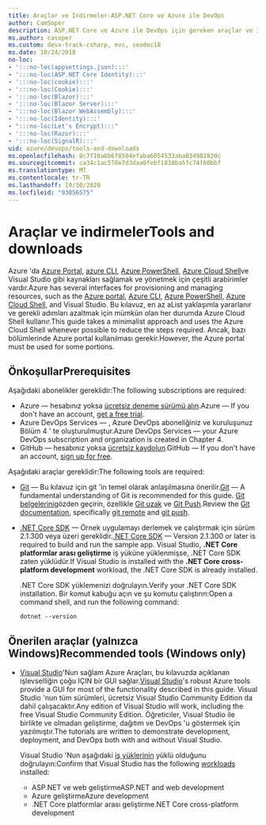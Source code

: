 ```yaml
---
title: Araçlar ve İndirmeler-ASP.NET Core ve Azure ile DevOps
author: CamSoper
description: ASP.NET Core ve Azure ile DevOps için gereken araçlar ve İndirmeler.
ms.author: casoper
ms.custom: devx-track-csharp, mvc, seodec18
ms.date: 10/24/2018
no-loc:
- ':::no-loc(appsettings.json):::'
- ':::no-loc(ASP.NET Core Identity):::'
- ':::no-loc(cookie):::'
- ':::no-loc(Cookie):::'
- ':::no-loc(Blazor):::'
- ':::no-loc(Blazor Server):::'
- ':::no-loc(Blazor WebAssembly):::'
- ':::no-loc(Identity):::'
- ":::no-loc(Let's Encrypt):::"
- ':::no-loc(Razor):::'
- ':::no-loc(SignalR):::'
uid: azure/devops/tools-and-downloads
ms.openlocfilehash: 8c7f10a6b6f8504efaba6054533aba034982820c
ms.sourcegitcommit: ca34c1ac578e7d3daa0febf1810ba5fc74f60bbf
ms.translationtype: MT
ms.contentlocale: tr-TR
ms.lasthandoff: 10/30/2020
ms.locfileid: "93056575"
---
```

# <a name="tools-and-downloads"></a><span data-ttu-id="2f8ba-103">Araçlar ve indirmeler</span><span class="sxs-lookup"><span data-stu-id="2f8ba-103">Tools and downloads</span></span>

<span data-ttu-id="2f8ba-104">Azure 'da [Azure Portal](https://portal.azure.com), [azure CLI](/cli/azure/), [Azure PowerShell](/powershell/azure/overview), [Azure Cloud Shell](https://shell.azure.com/bash)ve Visual Studio gibi kaynakları sağlamak ve yönetmek için çeşitli arabirimler vardır.</span><span class="sxs-lookup"><span data-stu-id="2f8ba-104">Azure has several interfaces for provisioning and managing resources, such as the [Azure portal](https://portal.azure.com), [Azure CLI](/cli/azure/), [Azure PowerShell](/powershell/azure/overview), [Azure Cloud Shell](https://shell.azure.com/bash), and Visual Studio.</span></span> <span data-ttu-id="2f8ba-105">Bu kılavuz, en az aList yaklaşımla yararlanır ve gerekli adımları azaltmak için mümkün olan her durumda Azure Cloud Shell kullanır.</span><span class="sxs-lookup"><span data-stu-id="2f8ba-105">This guide takes a minimalist approach and uses the Azure Cloud Shell whenever possible to reduce the steps required.</span></span> <span data-ttu-id="2f8ba-106">Ancak, bazı bölümlerinde Azure portal kullanılması gerekir.</span><span class="sxs-lookup"><span data-stu-id="2f8ba-106">However, the Azure portal must be used for some portions.</span></span>

## <a name="prerequisites"></a><span data-ttu-id="2f8ba-107">Önkoşullar</span><span class="sxs-lookup"><span data-stu-id="2f8ba-107">Prerequisites</span></span>

<span data-ttu-id="2f8ba-108">Aşağıdaki abonelikler gereklidir:</span><span class="sxs-lookup"><span data-stu-id="2f8ba-108">The following subscriptions are required:</span></span>

* <span data-ttu-id="2f8ba-109">Azure &mdash; hesabınız yoksa [ücretsiz deneme sürümü alın](https://azure.microsoft.com/free/dotnet/).</span><span class="sxs-lookup"><span data-stu-id="2f8ba-109">Azure &mdash; If you don't have an account, [get a free trial](https://azure.microsoft.com/free/dotnet/).</span></span>
* <span data-ttu-id="2f8ba-110">Azure DevOps Services &mdash; , Azure DevOps aboneliğiniz ve kuruluşunuz Bölüm 4 ' te oluşturulmuştur.</span><span class="sxs-lookup"><span data-stu-id="2f8ba-110">Azure DevOps Services &mdash; your Azure DevOps subscription and organization is created in Chapter 4.</span></span>
* <span data-ttu-id="2f8ba-111">GitHub &mdash; hesabınız yoksa [ücretsiz kaydolun](https://github.com/join).</span><span class="sxs-lookup"><span data-stu-id="2f8ba-111">GitHub &mdash; If you don't have an account, [sign up for free](https://github.com/join).</span></span>

<span data-ttu-id="2f8ba-112">Aşağıdaki araçlar gereklidir:</span><span class="sxs-lookup"><span data-stu-id="2f8ba-112">The following tools are required:</span></span>

* <span data-ttu-id="2f8ba-113">[Git](https://git-scm.com/downloads) &mdash; Bu kılavuz için git 'in temel olarak anlaşılmasına önerilir.</span><span class="sxs-lookup"><span data-stu-id="2f8ba-113">[Git](https://git-scm.com/downloads) &mdash; A fundamental understanding of Git is recommended for this guide.</span></span> <span data-ttu-id="2f8ba-114">[Git belgelerini](https://git-scm.com/doc)gözden geçirin, özellikle [Git uzak](https://git-scm.com/docs/git-remote) ve [Git Push](https://git-scm.com/docs/git-push).</span><span class="sxs-lookup"><span data-stu-id="2f8ba-114">Review the [Git documentation](https://git-scm.com/doc), specifically [git remote](https://git-scm.com/docs/git-remote) and [git push](https://git-scm.com/docs/git-push).</span></span>
* <span data-ttu-id="2f8ba-115">[.NET Core SDK](https://dotnet.microsoft.com/download/) &mdash; Örnek uygulamayı derlemek ve çalıştırmak için sürüm 2.1.300 veya üzeri gereklidir.</span><span class="sxs-lookup"><span data-stu-id="2f8ba-115">[.NET Core SDK](https://dotnet.microsoft.com/download/) &mdash; Version 2.1.300 or later is required to build and run the sample app.</span></span> <span data-ttu-id="2f8ba-116">Visual Studio, **.NET Core platformlar arası geliştirme** iş yüküne yüklenmişse, .NET Core SDK zaten yüklüdür.</span><span class="sxs-lookup"><span data-stu-id="2f8ba-116">If Visual Studio is installed with the **.NET Core cross-platform development** workload, the .NET Core SDK is already installed.</span></span>

    <span data-ttu-id="2f8ba-117">.NET Core SDK yüklemenizi doğrulayın.</span><span class="sxs-lookup"><span data-stu-id="2f8ba-117">Verify your .NET Core SDK installation.</span></span> <span data-ttu-id="2f8ba-118">Bir komut kabuğu açın ve şu komutu çalıştırın:</span><span class="sxs-lookup"><span data-stu-id="2f8ba-118">Open a command shell, and run the following command:</span></span>

    ```dotnetcli
    dotnet --version
    ```

## <a name="recommended-tools-windows-only"></a><span data-ttu-id="2f8ba-119">Önerilen araçlar (yalnızca Windows)</span><span class="sxs-lookup"><span data-stu-id="2f8ba-119">Recommended tools (Windows only)</span></span>

* <span data-ttu-id="2f8ba-120">[Visual Studio](https://visualstudio.microsoft.com)'Nun sağlam Azure Araçları, bu kılavuzda açıklanan işlevselliğin çoğu IÇIN bir GUI sağlar.</span><span class="sxs-lookup"><span data-stu-id="2f8ba-120">[Visual Studio](https://visualstudio.microsoft.com)'s robust Azure tools provide a GUI for most of the functionality described in this guide.</span></span> <span data-ttu-id="2f8ba-121">Visual Studio 'nun tüm sürümleri, ücretsiz Visual Studio Community Edition da dahil çalışacaktır.</span><span class="sxs-lookup"><span data-stu-id="2f8ba-121">Any edition of Visual Studio will work, including the free Visual Studio Community Edition.</span></span> <span data-ttu-id="2f8ba-122">Öğreticiler, Visual Studio ile birlikte ve olmadan geliştirme, dağıtım ve DevOps 'u göstermek için yazılmıştır.</span><span class="sxs-lookup"><span data-stu-id="2f8ba-122">The tutorials are written to demonstrate development, deployment, and DevOps both with and without Visual Studio.</span></span>

  <span data-ttu-id="2f8ba-123">Visual Studio 'Nun aşağıdaki [iş yüklerinin](/visualstudio/install/modify-visual-studio) yüklü olduğunu doğrulayın:</span><span class="sxs-lookup"><span data-stu-id="2f8ba-123">Confirm that Visual Studio has the following [workloads](/visualstudio/install/modify-visual-studio) installed:</span></span>

  * <span data-ttu-id="2f8ba-124">ASP.NET ve web geliştirme</span><span class="sxs-lookup"><span data-stu-id="2f8ba-124">ASP.NET and web development</span></span>
  * <span data-ttu-id="2f8ba-125">Azure geliştirme</span><span class="sxs-lookup"><span data-stu-id="2f8ba-125">Azure development</span></span>
  * <span data-ttu-id="2f8ba-126">.NET Core platformlar arası geliştirme</span><span class="sxs-lookup"><span data-stu-id="2f8ba-126">.NET Core cross-platform development</span></span>
